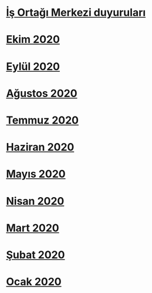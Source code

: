 # [İş Ortağı Merkezi duyuruları](index.md)
# [Ekim 2020](2020-october.md)
# [Eylül 2020](2020-september.md)
# [Ağustos 2020](2020-august.md)
# [Temmuz 2020](2020-july.md)
# [Haziran 2020](2020-june.md)
# [Mayıs 2020](2020-may.md)
# [Nisan 2020](2020-april.md)
# [Mart 2020](2020-march.md)
# [Şubat 2020](2020-february.md)
# [Ocak 2020](2020-january.md)

